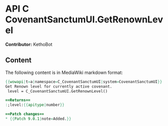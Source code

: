 # API C CovenantSanctumUI.GetRenownLevel

**Contributor:** KethoBot

## Content

The following content is in MediaWiki markdown format:

```mediawiki
{{wowapi|t=a|namespace=C_CovenantSanctumUI|system=CovenantSanctumUI}}
Get Renown level for currently active covenant.
 level = C_CovenantSanctumUI.GetRenownLevel()

==Returns==
:;level:{{apitype|number}}

==Patch changes==
* {{Patch 9.0.1|note=Added.}}
```